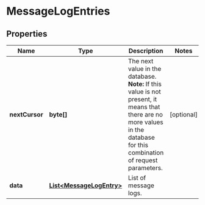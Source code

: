 

# MessageLogEntries

## Properties

Name | Type | Description | Notes
------------ | ------------- | ------------- | -------------
**nextCursor** | **byte[]** | The next value in the database.  **Note:** If this value is not present, it means that there are no more values in the database for this combination of request parameters.  |  [optional]
**data** | [**List&lt;MessageLogEntry&gt;**](MessageLogEntry.md) | List of message logs. | 



